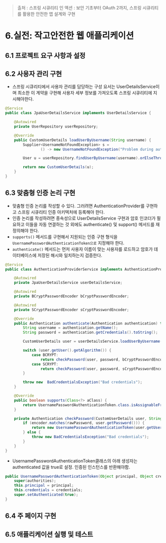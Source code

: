 > 출처 : 스프링 시큐리티 인 액션 : 보안 기초부터 OAuth 2까지, 스프링 시큐리티를 활용한 안전한 앱 설계와 구현

# 6.실전: 작고안전한 웹 애플리케이션
## 6.1 프로젝트 요구 사항과 설정
## 6.2 사용자 관리 구현
- 스프링 시큐리티에서 사용자 관리를 담당하는 구성 요서는 UserDetailsService이며 최소한 이 계약을 구현해 사용자 세부 정보를 가져오도록 스프링 시큐리티에 지시해야한다.
```java
@Service
public class JpaUserDetailsService implements UserDetailsService {

    @Autowired
    private UserRepository userRepository;

    @Override
    public CustomUserDetails loadUserByUsername(String username) {
        Supplier<UsernameNotFoundException> s =
                () -> new UsernameNotFoundException("Problem during authentication!");

        User u = userRepository.findUserByUsername(username).orElseThrow(s);

        return new CustomUserDetails(u);
    }
}
```

## 6.3 맞춤형 인증 논리 구현
- 맞춤형 인증 논리를 작성할 수 있다. 그러려면 AuthenticationProvider를 구현하고 스프링 시큐리티 인증 아키텍처에 등록해야 한다.
- 인증 논리를 작성하려면 종속성으로 UserDetailsService 구현과 암호 인코더가 필요하고 이들을 자동 연결하는 것 외에도 authenticate() 및 support() 메서드를 재정의해야 한다.
- `supports()` 메서드를 구현해서 지원되는 인증 구현 형식을 `UsernamePasswordAuthenticationToken으로` 지정해야 한다.
- `authenticate()` 메서드는 먼저 사용자 이름이 맞는 사용자를 로드하고 암호가 데이터베이스에 저장된 해시와 일치하는지 검증한다.
```java
@Service
public class AuthenticationProviderService implements AuthenticationProvider {

    @Autowired
    private JpaUserDetailsService userDetailsService;

    @Autowired
    private BCryptPasswordEncoder bCryptPasswordEncoder;

    @Autowired
    private SCryptPasswordEncoder sCryptPasswordEncoder;

    @Override
    public Authentication authenticate(Authentication authentication) throws AuthenticationException {
        String username = authentication.getName();
        String password = authentication.getCredentials().toString();

        CustomUserDetails user = userDetailsService.loadUserByUsername(username);

        switch (user.getUser().getAlgorithm()) {
            case BCRYPT:
                return checkPassword(user, password, bCryptPasswordEncoder);
            case SCRYPT:
                return checkPassword(user, password, sCryptPasswordEncoder);
        }

        throw new  BadCredentialsException("Bad credentials");
    }

    @Override
    public boolean supports(Class<?> aClass) {
        return UsernamePasswordAuthenticationToken.class.isAssignableFrom(aClass);
    }

    private Authentication checkPassword(CustomUserDetails user, String rawPassword, PasswordEncoder encoder) {
        if (encoder.matches(rawPassword, user.getPassword())) {
            return new UsernamePasswordAuthenticationToken(user.getUsername(), user.getPassword(), user.getAuthorities());
        } else {
            throw new BadCredentialsException("Bad credentials");
        }
    }
}
```
- UsernamePasswordAuthenticationToken클래스의 아래 생성자는 authenticated 값을 true로 설정. 인증된 인스턴스를 반환해야함.
```java
public UsernamePasswordAuthenticationToken(Object principal, Object credentials, Collection<? extends GrantedAuthority> authorities) {
    super(authorities);
    this.principal = principal;
    this.credentials = credentials;
    super.setAuthenticated(true);
}
```

## 6.4 주 페이지 구현
## 6.5 애플리케이션 실행 및 테스트

